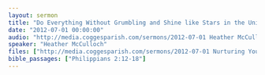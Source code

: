 ```yaml
---
layout: sermon
title: "Do Everything Without Grumbling and Shine like Stars in the Universe."
date: "2012-07-01 00:00:00"
audio: "http://media.coggesparish.com/sermons/2012-07-01 Heather McCulloch.mp3"
speaker: "Heather McCulloch"
files: ["http://media.coggesparish.com/sermons/2012-07-01 Nurturing Young People Today.wmv","http://media.coggesparish.com/sermons/2012-07-01 Heather McCulloch.pdf","http://media.coggesparish.com/sermons/2012-07-01 Youth Ministry Announcements.pdf"]
bible_passages: ["Philippians 2:12-18"]
---
```

